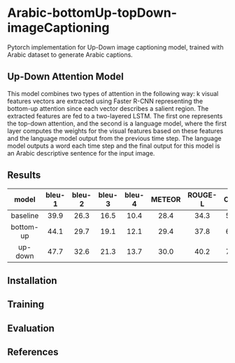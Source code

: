 # Arabic-bottomUp-topDown-imageCaptioning
Pytorch implementation for Up-Down image captioning model, trained with Arabic dataset to generate Arabic captions.

## Up-Down Attention Model
This model combines two types of attention in the following way: k visual features vectors are extracted using Faster R-CNN representing the bottom-up attention since each vector describes a salient region. The extracted features are fed to a two-layered LSTM. The first one represents the top-down attention, and the second is a language model, where the first layer computes the weights for the visual features based on these features and the language model output from the previous time step. The language model outputs a word each time step and the final output for this model is an Arabic descriptive sentence for the input image.

## Results
| model | bleu-1 | bleu-2 | bleu-3 | bleu-4 | METEOR | ROUGE-L | CIDEr |
| :----:| :----: | :----: | :----: | :----: | :----: |:----:   | :----: |
| baseline | 39.9 | 26.3 | 16.5 | 10.4 | 28.4 | 34.3 | 54.3 |
|bottom-up|44.1|29.7|19.1|12.1|29.4|37.8|61.2|
|up-down|47.7|32.6|21.3|13.7|30.0|40.2|70.5|

## Installation

## Training

## Evaluation

## References 